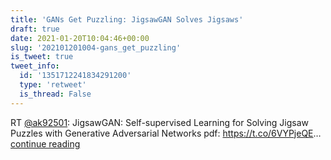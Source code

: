 ```yaml
---
title: 'GANs Get Puzzling: JigsawGAN Solves Jigsaws'
draft: true
date: 2021-01-20T10:04:46+00:00
slug: '202101201004-gans_get_puzzling'
is_tweet: true
tweet_info:
  id: '1351712241834291200'
  type: 'retweet'
  is_thread: False
---
```




RT [@ak92501](https://x.com/ak92501): JigsawGAN: Self-supervised Learning for Solving Jigsaw Puzzles with Generative Adversarial Networks
pdf: <https://t.co/6VYPjeQE>… [continue reading](https://x.com/sytelus/status/1351712241834291200)
